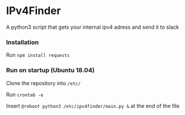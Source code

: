 
# IPv4Finder

A python3 script that gets your internal ipv4 adress and send it to slack



### Installation

Run ```npm install requests```
### Run on startup (Ubuntu 18.04)

Clone the repository into ```/etc/```

Run ```crontab -e```

Insert ```@reboot python3 /etc/ipv4finder/main.py &``` at the end of the file



